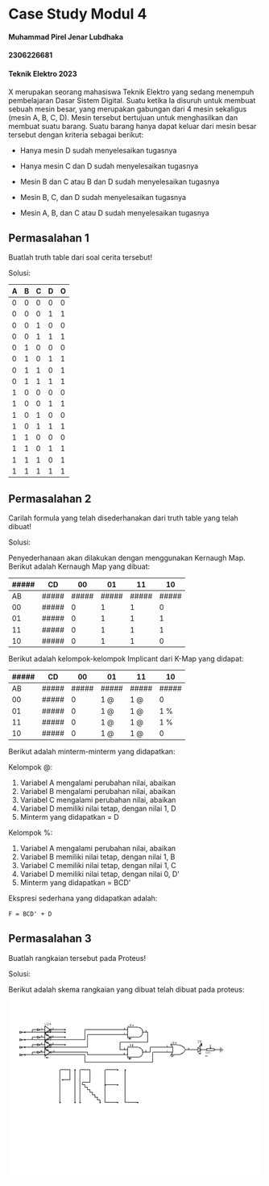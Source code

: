 # Case Study Modul 4
#### Muhammad Pirel Jenar Lubdhaka
#### 2306226681
#### Teknik Elektro 2023



X merupakan seorang mahasiswa Teknik Elektro yang sedang menempuh pembelajaran Dasar Sistem Digital. Suatu ketika Ia disuruh untuk membuat sebuah mesin besar, yang merupakan gabungan dari 4 mesin sekaligus (mesin A, B, C, D). Mesin tersebut bertujuan untuk menghasilkan dan membuat suatu barang. Suatu barang hanya dapat keluar dari mesin besar tersebut dengan kriteria sebagai berikut:

- Hanya mesin D sudah menyelesaikan tugasnya

- Hanya mesin C dan D sudah menyelesaikan tugasnya

- Mesin B dan C atau B dan D sudah menyelesaikan tugasnya

- Mesin B, C, dan D sudah menyelesaikan tugasnya

- Mesin A, B, dan C atau D sudah menyelesaikan tugasnya



## Permasalahan 1
Buatlah truth table dari soal cerita tersebut!

Solusi:



| A | B | C | D | O |
|---|---|---|---|---|
| 0 | 0 | 0 | 0 | 0 |
| 0 | 0 | 0 | 1 | 1 |
| 0 | 0 | 1 | 0 | 0 |
| 0 | 0 | 1 | 1 | 1 |
| 0 | 1 | 0 | 0 | 0 |
| 0 | 1 | 0 | 1 | 1 |
| 0 | 1 | 1 | 0 | 1 |
| 0 | 1 | 1 | 1 | 1 |
| 1 | 0 | 0 | 0 | 0 |
| 1 | 0 | 0 | 1 | 1 |
| 1 | 0 | 1 | 0 | 0 |
| 1 | 0 | 1 | 1 | 1 |
| 1 | 1 | 0 | 0 | 0 |
| 1 | 1 | 0 | 1 | 1 |
| 1 | 1 | 1 | 0 | 1 |
| 1 | 1 | 1 | 1 | 1 |



## Permasalahan 2
Carilah formula yang telah disederhanakan dari truth table yang telah dibuat!

Solusi:

Penyederhanaan akan dilakukan dengan menggunakan Kernaugh Map. Berikut adalah Kernaugh Map yang dibuat:


| ##### | CD    | 00    | 01    | 11    | 10    |
|-------|-------|-------|-------|-------|-------|
| AB    | ##### | ##### | ##### | ##### | ##### |
| 00    | ##### | 0     | 1     | 1     | 0     |
| 01    | ##### | 0     | 1     | 1     | 1     |
| 11    | ##### | 0     | 1     | 1     | 1     |
| 10    | ##### | 0     | 1     | 1     | 0     |

Berikut adalah kelompok-kelompok Implicant dari K-Map yang didapat:


| ##### | CD    | 00    | 01    | 11    | 10    |
|-------|-------|-------|-------|-------|-------|
| AB    | ##### | ##### | ##### | ##### | ##### |
| 00    | ##### | 0     | 1 @   | 1 @   | 0     |
| 01    | ##### | 0     | 1 @   | 1 @   | 1 %   |
| 11    | ##### | 0     | 1 @   | 1 @   | 1 %   |
| 10    | ##### | 0     | 1 @   | 1 @   | 0     |

Berikut adalah minterm-minterm yang didapatkan:

Kelompok @:

1. Variabel A mengalami perubahan nilai, abaikan
2. Variabel B mengalami perubahan nilai, abaikan
3. Variabel C mengalami perubahan nilai, abaikan
4. Variabel D memiliki nilai tetap, dengan nilai 1, D
5. Minterm yang didapatkan = D

Kelompok %:

1. Variabel A mengalami perubahan nilai, abaikan
2. Variabel B memiliki nilai tetap, dengan nilai 1, B
3. Variabel C memiliki nilai tetap, dengan nilai 1, C
4. Variabel D memiliki nilai tetap, dengan nilai 0, D'
5. Minterm yang didapatkan = BCD'

Ekspresi sederhana yang didapatkan adalah:

```
F = BCD' + D
```



## Permasalahan 3
Buatlah rangkaian tersebut pada Proteus!

Solusi:

Berikut adalah skema rangkaian yang dibuat telah dibuat pada proteus:

![Proteus_1](https://github.com/pirel624/Dasar_Sistem_Digital/blob/cf2130bd64ae931bcd34f7a549ab07aa9007391e/Case%20Study%204_Elementary%20Digital%20System.BMP)


